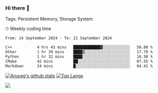 ### Hi there 👋

Tags: Persistent Memory, Storage System

<!--

[![Anurag's github stats](https://github-readme-stats.vercel.app/api?username=wwyf)](https://github.com/anuraghazra/github-readme-stats)

[![Anurag's github stats](https://github-readme-stats.vercel.app/api?username=wwyf&count_private=true)](https://github.com/anuraghazra/github-readme-stats)


[![Top Langs](https://github-readme-stats.vercel.app/api/top-langs/?username=wwyf&count_private=true&&hide=jupyter%20notebook,html)](https://github.com/anuraghazra/github-readme-stats)



-->


⏱ Weekly coding time

<!--START_SECTION:waka-->

```txt
From: 14 September 2024 - To: 21 September 2024

C++           4 hrs 43 mins   ████████████▓░░░░░░░░░░░░   50.80 %
Other         1 hr 39 mins    ████▒░░░░░░░░░░░░░░░░░░░░   17.79 %
Python        1 hr 32 mins    ████░░░░░░░░░░░░░░░░░░░░░   16.50 %
CMake         42 mins         ██░░░░░░░░░░░░░░░░░░░░░░░   07.55 %
Markdown      24 mins         █░░░░░░░░░░░░░░░░░░░░░░░░   04.41 %
```

<!--END_SECTION:waka-->



[![Anurag's github stats](https://github-readme-stats.vercel.app/api?username=wwyf&count_private=true&show_icons=true&hide_border=true)](https://github.com/anuraghazra/github-readme-stats) [![Top Langs](https://github-readme-stats.vercel.app/api/top-langs/?username=wwyf&count_private=true&hide=jupyter%20notebook,html,OpenEdge%20ABL&langs_count=10&layout=compact&hide_border=true)](https://github.com/anuraghazra/github-readme-stats)

<!--

[![willianrod's wakatime stats](https://github-readme-stats.vercel.app/api/wakatime?username=wwyf)](https://github.com/anuraghazra/github-readme-stats)


-->

![](https://hit.yhype.me/github/profile?user_id=23121291)
